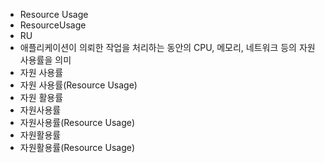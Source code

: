 ﻿- Resource Usage
- ResourceUsage
- RU
- 애플리케이션이 의뢰한 작업을 처리하는 동안의 CPU, 메모리, 네트워크 등의 자원 사용률을 의미
- 자원 사용률
- 자원 사용률(Resource Usage)
- 자원 활용률
- 자원사용률
- 자원사용률(Resource Usage)
- 자원활용률
- 자원활용률(Resource Usage)
